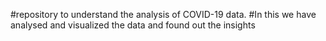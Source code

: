#repository to understand the analysis of COVID-19 data.
#In this we have analysed and visualized the data and found out the insights
